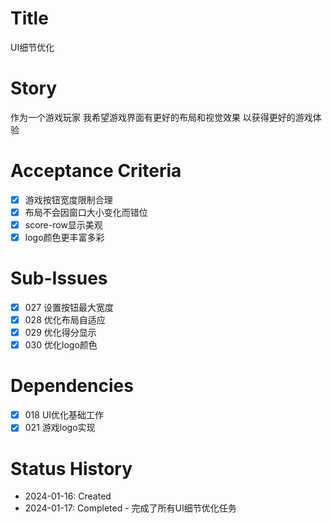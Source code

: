 # Title
UI细节优化

# Story
作为一个游戏玩家
我希望游戏界面有更好的布局和视觉效果
以获得更好的游戏体验

# Acceptance Criteria
- [x] 游戏按钮宽度限制合理
- [x] 布局不会因窗口大小变化而错位
- [x] score-row显示美观
- [x] logo颜色更丰富多彩

# Sub-Issues
- [x] 027 设置按钮最大宽度
- [x] 028 优化布局自适应
- [x] 029 优化得分显示
- [x] 030 优化logo颜色

# Dependencies
- [x] 018 UI优化基础工作
- [x] 021 游戏logo实现

# Status History
- 2024-01-16: Created
- 2024-01-17: Completed - 完成了所有UI细节优化任务
